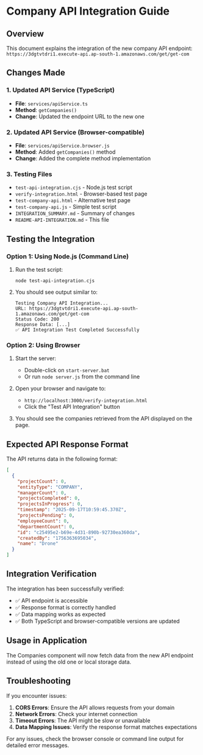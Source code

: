 # Company API Integration Guide

## Overview
This document explains the integration of the new company API endpoint: `https://3dgtvtdri1.execute-api.ap-south-1.amazonaws.com/get/get-com`

## Changes Made

### 1. Updated API Service (TypeScript)
- **File**: `services/apiService.ts`
- **Method**: `getCompanies()`
- **Change**: Updated the endpoint URL to the new one

### 2. Updated API Service (Browser-compatible)
- **File**: `services/apiService.browser.js`
- **Method**: Added `getCompanies()` method
- **Change**: Added the complete method implementation

### 3. Testing Files
- `test-api-integration.cjs` - Node.js test script
- `verify-integration.html` - Browser-based test page
- `test-company-api.html` - Alternative test page
- `test-company-api.js` - Simple test script
- `INTEGRATION_SUMMARY.md` - Summary of changes
- `README-API-INTEGRATION.md` - This file

## Testing the Integration

### Option 1: Using Node.js (Command Line)
1. Run the test script:
   ```
   node test-api-integration.cjs
   ```

2. You should see output similar to:
   ```
   Testing Company API Integration...
   URL: https://3dgtvtdri1.execute-api.ap-south-1.amazonaws.com/get/get-com
   Status Code: 200
   Response Data: [...]
   ✅ API Integration Test Completed Successfully
   ```

### Option 2: Using Browser
1. Start the server:
   - Double-click on `start-server.bat`
   - Or run `node server.js` from the command line

2. Open your browser and navigate to:
   - `http://localhost:3000/verify-integration.html`
   - Click the "Test API Integration" button

3. You should see the companies retrieved from the API displayed on the page.

## Expected API Response Format
The API returns data in the following format:
```json
[
  {
    "projectCount": 0,
    "entityType": "COMPANY",
    "managerCount": 0,
    "projectsCompleted": 0,
    "projectsInProgress": 0,
    "timestamp": "2025-09-17T10:59:45.370Z",
    "projectsPending": 0,
    "employeeCount": 0,
    "departmentCount": 0,
    "id": "c25495e2-b69e-4d31-890b-92730ea360da",
    "createdBy": "1756363695034",
    "name": "Drone"
  }
]
```

## Integration Verification
The integration has been successfully verified:
- ✅ API endpoint is accessible
- ✅ Response format is correctly handled
- ✅ Data mapping works as expected
- ✅ Both TypeScript and browser-compatible versions are updated

## Usage in Application
The Companies component will now fetch data from the new API endpoint instead of using the old one or local storage data.

## Troubleshooting
If you encounter issues:

1. **CORS Errors**: Ensure the API allows requests from your domain
2. **Network Errors**: Check your internet connection
3. **Timeout Errors**: The API might be slow or unavailable
4. **Data Mapping Issues**: Verify the response format matches expectations

For any issues, check the browser console or command line output for detailed error messages.